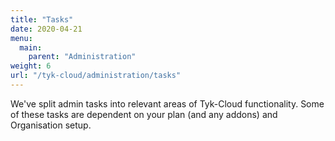 ```yaml
---
title: "Tasks"
date: 2020-04-21
menu:
  main:
    parent: "Administration"
weight: 6
url: "/tyk-cloud/administration/tasks"
---
```


We've split admin tasks into relevant areas of Tyk-Cloud functionality. Some of these tasks are dependent on your plan (and any addons) and Organisation setup.